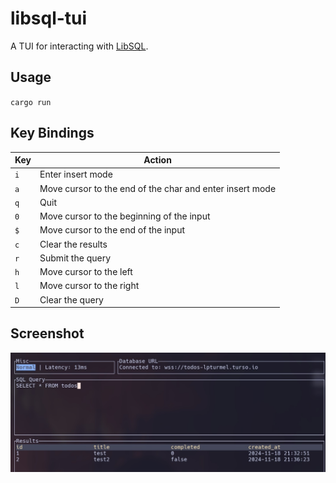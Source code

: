 # libsql-tui

A TUI for interacting with [LibSQL](https://github.com/tursodatabase/libsql).

## Usage

`cargo run`


## Key Bindings

| Key | Action |
| --- | --- |
| `i` | Enter insert mode |
| `a` | Move cursor to the end of the char and enter insert mode |
| `q` | Quit |
| `0` | Move cursor to the beginning of the input |
| `$` | Move cursor to the end of the input |
| `c` | Clear the results |
| `r` | Submit the query |
| `h` | Move cursor to the left |
| `l` | Move cursor to the right |
| `D` | Clear the query |

## Screenshot

![Screenshot](screenshot.jpg)
